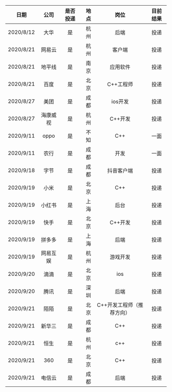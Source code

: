 日期|公司|是否投递|地点|岗位|目前结果
:---:|:--:|:---:|---:|:---:|:---:
2020/8/12|大华|是|杭州|后端|投递
2020/8/21|网易云|是|杭州|客户端|投递
2020/8/21|地平线|是|南京|应用软件|投递
2020/8/21|百度|是|北京|C++工程师|投递
2020/8/27|美团|是|成都|ios开发|投递
2020/8/27|海康威视|是|杭州|C++开发|投递
2020/9/11|oppo|是|不知|C++|一面
2020/9/11|农行|是|成都|开发|一面
2020/9/18|字节|是|成都|抖音客户端|投递
2020/9/19|小米|是|北京|C++|投递
2020/9/19|小红书|是|上海|后台|投递
2020/9/19|快手|是|北京|C++开发|投递
2020/9/19|拼多多|是|上海|后端|投递
2020/9/19|网易互娱|是|杭州|游戏开发|投递
2020/9/20|滴滴|是|北京|ios|投递
2020/9/20|腾讯|是|深圳|后端|投递
2020/9/21|陌陌|是|北京|C++开发工程师（推荐方向）|投递
2020/9/21|新华三|是|成都|C++|投递
2020/9/21|恒生|是|杭州|c++|投递
2020/9/21|360|是|北京|C++|投递
2020/9/21|电信云|是|成都|后端|投递
